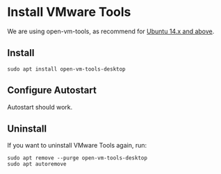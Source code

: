# Install VMware Tools

We are using open-vm-tools, as recommend for [Ubuntu 14.x and above](https://kb.vmware.com/s/article/1022525).

## Install

```
sudo apt install open-vm-tools-desktop
```

## Configure Autostart
Autostart should work.

## Uninstall
If you want to uninstall VMware Tools again, run:
```shell
sudo apt remove --purge open-vm-tools-desktop
sudo apt autoremove
```

